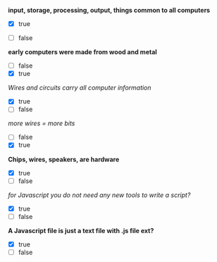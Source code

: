 **input, storage, processing, output, things common to all computers**
- [x] true
- [ ] false


**early computers were made from wood and metal**
- [ ] false
- [x] true

*Wires and circuits carry all computer information*
- [x] true
- [ ] false

*more wires = more bits*
- [ ] false
- [x] true

**Chips, wires, speakers, are hardware**
- [x] true
- [ ] false

*for Javascript you do not need any new tools to write a script?*
- [x] true
- [ ] false

**A Javascript file is just a text file with .js file ext?**
- [x] true
- [ ] false